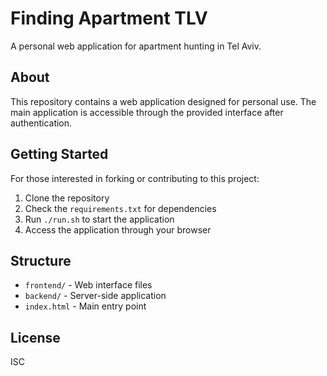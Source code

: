 # Finding Apartment TLV

A personal web application for apartment hunting in Tel Aviv.

## About

This repository contains a web application designed for personal use. The main application is accessible through the provided interface after authentication.

## Getting Started

For those interested in forking or contributing to this project:

1. Clone the repository
2. Check the `requirements.txt` for dependencies
3. Run `./run.sh` to start the application
4. Access the application through your browser

## Structure

- `frontend/` - Web interface files
- `backend/` - Server-side application
- `index.html` - Main entry point

## License

ISC